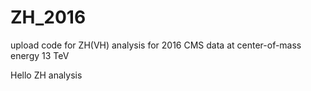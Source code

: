 # ZH_2016
upload code for ZH(VH) analysis for 2016 CMS data at center-of-mass energy 13 TeV

Hello ZH analysis

